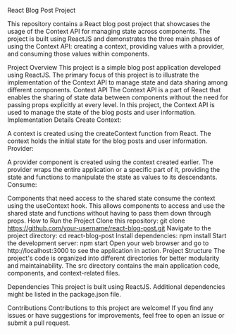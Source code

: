 React Blog Post Project

This repository contains a React blog post project that showcases the usage of the Context API for managing state across components. The project is built using ReactJS and demonstrates the three main phases of using the Context API: creating a context, providing values with a provider, and consuming those values within components.

Project Overview
This project is a simple blog post application developed using ReactJS.
The primary focus of this project is to illustrate the implementation of the Context API to manage state and data sharing among different components.
Context API
The Context API is a part of React that enables the sharing of state data between components without the need for passing props explicitly at every level.
In this project, the Context API is used to manage the state of the blog posts and user information.
Implementation Details
Create Context:

A context is created using the createContext function from React.
The context holds the initial state for the blog posts and user information.
Provider:

A provider component is created using the context created earlier.
The provider wraps the entire application or a specific part of it, providing the state and functions to manipulate the state as values to its descendants.
Consume:

Components that need access to the shared state consume the context using the useContext hook.
This allows components to access and use the shared state and functions without having to pass them down through props.
How to Run the Project
Clone this repository: git clone https://github.com/your-username/react-blog-post.git
Navigate to the project directory: cd react-blog-post
Install dependencies: npm install
Start the development server: npm start
Open your web browser and go to http://localhost:3000 to see the application in action.
Project Structure
The project's code is organized into different directories for better modularity and maintainability.
The src directory contains the main application code, components, and context-related files.

Dependencies
This project is built using ReactJS.
Additional dependencies might be listed in the package.json file.

Contributions
Contributions to this project are welcome! If you find any issues or have suggestions for improvements, feel free to open an issue or submit a pull request.